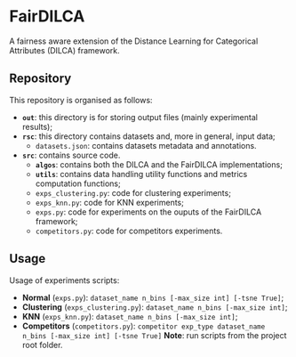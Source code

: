 # FairDILCA
A fairness aware extension of the Distance Learning for Categorical Attributes (DILCA) framework.

## Repository
This repository is organised as follows:
- **`out`**: this directory is for storing output files (mainly experimental results);
- **`rsc`**: this directory contains datasets and, more in general, input data;
	- `datasets.json`: contains datasets metadata and annotations.
- **`src`**: contains source code.
	- **`algos`**: contains both the DILCA and the FairDILCA implementations;
	- **`utils`**: contains data handling utility functions and metrics computation functions;
	- `exps_clustering.py`: code for clustering experiments;
	- `exps_knn.py`: code for KNN experiments;
	- `exps.py`: code for experiments on the ouputs of the FairDILCA framework;
	- `competitors.py`: code for competitors experiments.

## Usage
Usage of experiments scripts:
- **Normal** (`exps.py`): `dataset_name n_bins [-max_size int] [-tsne True]`;
- **Clustering** (`exps_clustering.py`): `dataset_name n_bins [-max_size int]`;
- **KNN** (`exps_knn.py`): `dataset_name n_bins [-max_size int]`;
- **Competitors** (`competitors.py`): `competitor exp_type dataset_name n_bins [-max_size int] [-tsne True]`
**Note**: run scripts from the project root folder.
